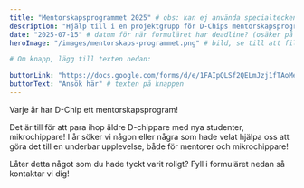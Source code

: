 ```yaml
---
title: "Mentorskapsprogrammet 2025" # obs: kan ej använda specialtecken här!
description: "Hjälp till i en projektgrupp för D-Chips mentorskapsprogram" # osäker på vart denna syns
date: "2025-07-15" # datum för när formuläret har deadline? (osäker på vad det annars ska kunna vara här, ev. när eventet är)
heroImage: "/images/mentorskaps-programmet.png" # bild, se till att filformatet blir rätt!

# Om knapp, lägg till texten nedan:

buttonLink: "https://docs.google.com/forms/d/e/1FAIpQLSf2QELmJzj1fTAoMem79IUOiB9HR9EKpWJD9KfHnUxAB3SPHw/viewform?usp=dialog" # länk
buttonText: "Ansök här" # texten på knappen
---
```


Varje år har D-Chip ett mentorskapsprogram!

Det är till för att para ihop äldre D-chippare med nya studenter, mikrochippare! I år söker vi någon eller några som hade velat hjälpa oss att göra det till en underbar upplevelse, både för mentorer och mikrochippare!

Låter detta något som du hade tyckt varit roligt? Fyll i formuläret nedan så kontaktar vi dig!
